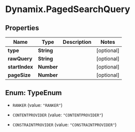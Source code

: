 # Dynamix.PagedSearchQuery

## Properties
Name | Type | Description | Notes
------------ | ------------- | ------------- | -------------
**type** | **String** |  | [optional] 
**rawQuery** | **String** |  | [optional] 
**startIndex** | **Number** |  | [optional] 
**pageSize** | **Number** |  | [optional] 


<a name="TypeEnum"></a>
## Enum: TypeEnum


* `RANKER` (value: `"RANKER"`)

* `CONTENTPROVIDER` (value: `"CONTENTPROVIDER"`)

* `CONSTRAINTPROVIDER` (value: `"CONSTRAINTPROVIDER"`)





